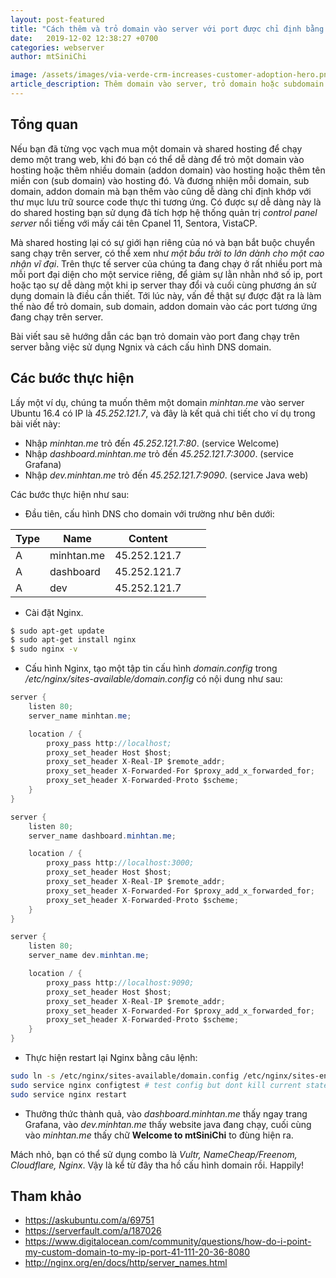 ```yaml
---
layout: post-featured
title: "Cách thêm và trỏ domain vào server với port được chỉ định bằng Nginx"
date:   2019-12-02 12:38:27 +0700 
categories: webserver
author: mtSiniChi

image: /assets/images/via-verde-crm-increases-customer-adoption-hero.png
article_description: Thêm domain vào server, trỏ domain hoặc subdomain vào một port đang chạy trên server bằng Nginx.
---
```


## Tổng quan

Nếu bạn đã từng vọc vạch mua một domain và shared hosting để chạy demo một trang web, khi đó bạn có thể dễ dàng để trỏ một domain vào hosting hoặc thêm nhiều domain (addon domain) vào hosting hoặc thêm tên miền con (sub domain) vào hosting đó. Và đương nhiện mỗi domain, sub domain, addon domain mà bạn thêm vào cũng dễ dàng chỉ định khớp với thư mục lưu trữ source code thực thi tương ứng. Có được sự dễ dàng này là do shared hosting bạn sử dụng đã tích hợp hệ thống quản trị *control panel server* nổi tiếng với mấy cái tên Cpanel 11, Sentora, VistaCP.

Mà shared hosting lại có sự giới hạn riêng của nó và bạn bắt buộc chuyển sang chạy trên server, có thể xem như *một bầu trời to lớn dành cho một cao nhận vĩ đại*. Trên thực tế server của chúng ta đang chạy ở rất nhiều port mà mỗi port đại diện cho một service riêng, để giảm sự lằn nhằn nhớ số ip, port hoặc tạo sự dễ dàng một khi ip server thay đổi và cuối cùng phương án sử dụng domain là điều cần thiết. Tới lúc này, vấn đề thật sự được đặt ra là làm thế nào để trỏ domain, sub domain, addon domain vào các port tương ứng đang chạy trên server.

Bài viết sau sẽ hướng dẫn các bạn trỏ domain vào port đang chạy trên server bằng việc sử dụng Ngnix và cách cấu hình DNS domain.

## Các bước thực hiện

Lấy một ví dụ, chúng ta muốn thêm một domain *minhtan.me* vào server Ubuntu 16.4 có IP là *45.252.121.7*, và đây là kết quả chi tiết cho ví dụ trong bài viết này:

- Nhập *minhtan.me* trỏ đến  *45.252.121.7:80*. (service Welcome)
- Nhập *dashboard.minhtan.me* trỏ đến *45.252.121.7:3000*. (service Grafana)
- Nhập *dev.minhtan.me* trỏ đến *45.252.121.7:9090*. (service Java web)

Các bước thực hiện như sau:

- Đầu tiên, cấu hình DNS cho domain với trường như bên dưới:

| Type 	| Name       	| Content      	|   	|   	|
|------	|------------	|--------------	|---	|---	|
| A    	| minhtan.me 	| 45.252.121.7 	|   	|   	|
| A    	| dashboard  	| 45.252.121.7 	|   	|   	|
| A    	| dev        	| 45.252.121.7 	|   	|   	|

- Cài đặt Nginx.

```bash
$ sudo apt-get update
$ sudo apt-get install nginx
$ sudo nginx -v
```

- Cấu hình Nginx, tạo một tập tin cấu hình *domain.config* trong */etc/nginx/sites-available/domain.config* có nội dung như sau:

```java
server {
    listen 80;
    server_name minhtan.me;

    location / {
        proxy_pass http://localhost;
        proxy_set_header Host $host;
        proxy_set_header X-Real-IP $remote_addr;
        proxy_set_header X-Forwarded-For $proxy_add_x_forwarded_for;
        proxy_set_header X-Forwarded-Proto $scheme;
    }
}

server {
    listen 80;
    server_name dashboard.minhtan.me;

    location / {
        proxy_pass http://localhost:3000;
        proxy_set_header Host $host;
        proxy_set_header X-Real-IP $remote_addr;
        proxy_set_header X-Forwarded-For $proxy_add_x_forwarded_for;
        proxy_set_header X-Forwarded-Proto $scheme;
    }
}

server {
    listen 80;
    server_name dev.minhtan.me;

    location / {
        proxy_pass http://localhost:9090;
        proxy_set_header Host $host;
        proxy_set_header X-Real-IP $remote_addr;
        proxy_set_header X-Forwarded-For $proxy_add_x_forwarded_for;
        proxy_set_header X-Forwarded-Proto $scheme;
    }
}
```

- Thực hiện restart lại Nginx bằng câu lệnh:

```bash
sudo ln -s /etc/nginx/sites-available/domain.config /etc/nginx/sites-enabled/domain.config # link to sites-enabled/
sudo service nginx configtest # test config but dont kill current state
sudo service nginx restart
```

- Thưởng thức thành quả, vào *dashboard.minhtan.me* thấy ngay trang Grafana, vào *dev.minhtan.me* thấy website java đang chạy, cuối cùng vào *minhtan.me* thấy chữ **Welcome to mtSiniChi** to đùng hiện ra.

Mách nhỏ, bạn có thể sử dụng combo là *Vultr, NameCheap/Freenom, Cloudflare, Nginx*. Vậy là kể từ đây tha hồ cấu hình domain rồi. Happily!

## Tham khảo

- https://askubuntu.com/a/69751
- https://serverfault.com/a/187026
- https://www.digitalocean.com/community/questions/how-do-i-point-my-custom-domain-to-my-ip-port-41-111-20-36-8080
- http://nginx.org/en/docs/http/server_names.html

